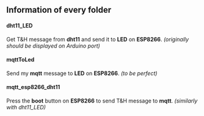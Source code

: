 ## Information of every folder

#### dht11_LED

Get T&H message from **dht11** and send it to **LED** on **ESP8266**.	*(originally should be displayed on Arduino port)*

#### mqttToLed

Send my **mqtt** message to **LED** on **ESP8266**.	*(to be perfect)*

#### mqtt_esp8266_dht11

Press the **boot** button on **ESP8266** to send T&H message to **mqtt**.	*(similarly with dht11_LED)*



